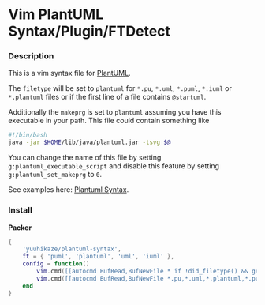 # Vim PlantUML Syntax/Plugin/FTDetect

### Description

This is a vim syntax file for [PlantUML](http://plantuml.com).

The `filetype` will be set to `plantuml` for `*.pu`, `*.uml`, `*.puml`, `*.iuml` or
`*.plantuml` files or if the first line of a file contains `@startuml`.

Additionally the `makeprg` is set to `plantuml` assuming you have this
executable in your path.  This file could contain something like

````sh
#!/bin/bash
java -jar $HOME/lib/java/plantuml.jar -tsvg $@
````

You can change the name of this file by setting `g:plantuml_executable_script`
and disable this feature by setting `g:plantuml_set_makeprg` to `0`.

See examples here: [Plantuml Syntax](https://aklt.github.io/plantuml/).

### Install

**Packer**

```lua
{
    'yuuhikaze/plantuml-syntax',
    ft = { 'puml', 'plantuml', 'uml', 'iuml' },
    config = function()
        vim.cmd([[autocmd BufRead,BufNewFile * if !did_filetype() && getline(1) =~# '@startuml\>'| setfiletype plantuml | endif]])
        vim.cmd([[autocmd BufRead,BufNewFile *.pu,*.uml,*.plantuml,*.puml,*.iuml set filetype=plantuml]])
    end
}
```
